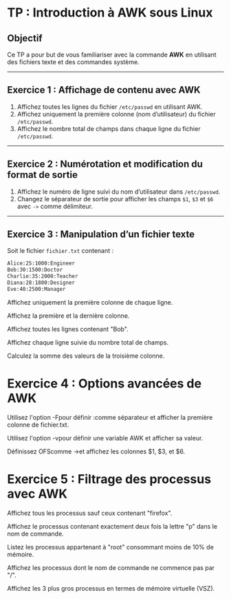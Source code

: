 # TP : Introduction à AWK sous Linux

## Objectif
Ce TP a pour but de vous familiariser avec la commande **AWK** en utilisant des fichiers texte et des commandes système.

---

## Exercice 1 : Affichage de contenu avec AWK

1. Affichez toutes les lignes du fichier `/etc/passwd` en utilisant AWK.
2. Affichez uniquement la première colonne (nom d’utilisateur) du fichier `/etc/passwd`.
3. Affichez le nombre total de champs dans chaque ligne du fichier `/etc/passwd`.

---

## Exercice 2 : Numérotation et modification du format de sortie

1. Affichez le numéro de ligne suivi du nom d’utilisateur dans `/etc/passwd`.
2. Changez le séparateur de sortie pour afficher les champs `$1`, `$3` et `$6` avec `->` comme délimiteur.

---

## Exercice 3 : Manipulation d’un fichier texte

Soit le fichier `fichier.txt` contenant :

```txt
Alice:25:1000:Engineer
Bob:30:1500:Doctor
Charlie:35:2000:Teacher
Diana:28:1800:Designer
Eve:40:2500:Manager
```
Affichez uniquement la première colonne de chaque ligne.

Affichez la première et la dernière colonne.

Affichez toutes les lignes contenant "Bob".

Affichez chaque ligne suivie du nombre total de champs.

Calculez la somme des valeurs de la troisième colonne.

<h1>Exercice 4 : Options avancées de AWK</h1>
Utilisez l'option -Fpour définir :comme séparateur et afficher la première colonne de fichier.txt.

Utilisez l'option -vpour définir une variable AWK et afficher sa valeur.

Définissez OFScomme ->et affichez les colonnes $1, $3, et $6.

<h1>Exercice 5 : Filtrage des processus avec AWK</h1>
Affichez tous les processus sauf ceux contenant "firefox".

Affichez le processus contenant exactement deux fois la lettre "p" dans le nom de commande.

Listez les processus appartenant à "root" consommant moins de 10% de mémoire.

Affichez les processus dont le nom de commande ne commence pas par "/".

Affichez les 3 plus gros processus en termes de mémoire virtuelle (VSZ).


